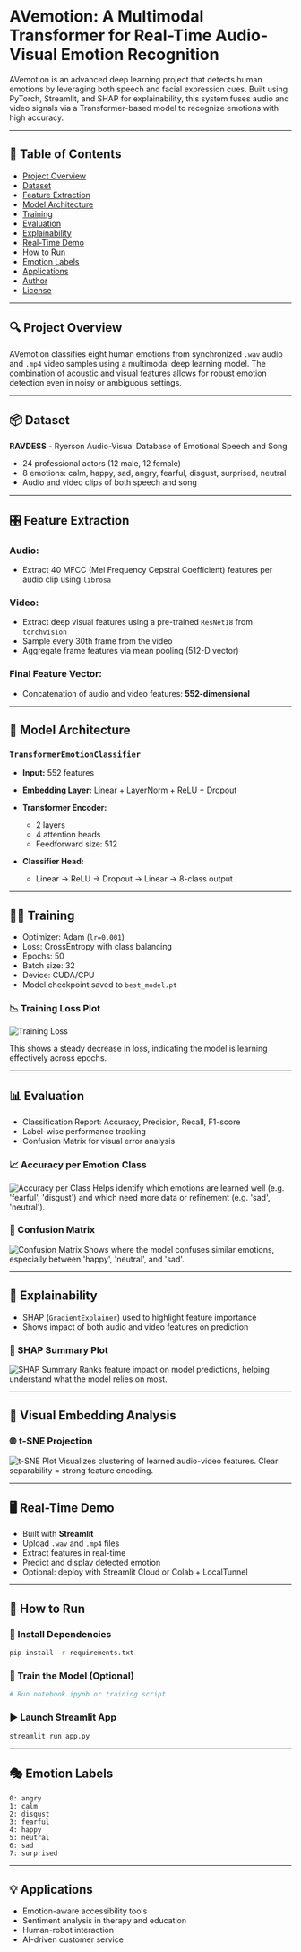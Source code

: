 # AVemotion: A Multimodal Transformer for Real-Time Audio-Visual Emotion Recognition

AVemotion is an advanced deep learning project that detects human emotions by leveraging both speech and facial expression cues. Built using PyTorch, Streamlit, and SHAP for explainability, this system fuses audio and video signals via a Transformer-based model to recognize emotions with high accuracy.

---

## 📌 Table of Contents

* [Project Overview](#project-overview)
* [Dataset](#dataset)
* [Feature Extraction](#feature-extraction)
* [Model Architecture](#model-architecture)
* [Training](#training)
* [Evaluation](#evaluation)
* [Explainability](#explainability)
* [Real-Time Demo](#real-time-demo)
* [How to Run](#how-to-run)
* [Emotion Labels](#emotion-labels)
* [Applications](#applications)
* [Author](#author)
* [License](#license)

---

## 🔍 Project Overview

AVemotion classifies eight human emotions from synchronized `.wav` audio and `.mp4` video samples using a multimodal deep learning model. The combination of acoustic and visual features allows for robust emotion detection even in noisy or ambiguous settings.

---

## 📦 Dataset

**RAVDESS** - Ryerson Audio-Visual Database of Emotional Speech and Song

* 24 professional actors (12 male, 12 female)
* 8 emotions: calm, happy, sad, angry, fearful, disgust, surprised, neutral
* Audio and video clips of both speech and song

---

## 🎛 Feature Extraction

### Audio:

* Extract 40 MFCC (Mel Frequency Cepstral Coefficient) features per audio clip using `librosa`

### Video:

* Extract deep visual features using a pre-trained `ResNet18` from `torchvision`
* Sample every 30th frame from the video
* Aggregate frame features via mean pooling (512-D vector)

### Final Feature Vector:

* Concatenation of audio and video features: **552-dimensional**

---

## 🧠 Model Architecture

### `TransformerEmotionClassifier`

* **Input:** 552 features
* **Embedding Layer:** Linear + LayerNorm + ReLU + Dropout
* **Transformer Encoder:**

  * 2 layers
  * 4 attention heads
  * Feedforward size: 512
* **Classifier Head:**

  * Linear → ReLU → Dropout → Linear → 8-class output

---

## 🏋️‍♂️ Training

* Optimizer: Adam (`lr=0.001`)
* Loss: CrossEntropy with class balancing
* Epochs: 50
* Batch size: 32
* Device: CUDA/CPU
* Model checkpoint saved to `best_model.pt`

### 📉 Training Loss Plot

![Training Loss](https://github.com/yashamre/AVemotion-A-Multimodal-Transformer-for-Real-Time-Audio-Visual-Emotion-Recognition/blob/f36dfb4b77e7da2594f129768c249340ce09f7b7/Line%20graph.png)

This shows a steady decrease in loss, indicating the model is learning effectively across epochs.

---

## 📊 Evaluation

* Classification Report: Accuracy, Precision, Recall, F1-score
* Label-wise performance tracking
* Confusion Matrix for visual error analysis

### 📈 Accuracy per Emotion Class

![Accuracy per Class](https://github.com/yashamre/AVemotion-A-Multimodal-Transformer-for-Real-Time-Audio-Visual-Emotion-Recognition/blob/f36dfb4b77e7da2594f129768c249340ce09f7b7/Bar%20Plot.png)
Helps identify which emotions are learned well (e.g. 'fearful', 'disgust') and which need more data or refinement (e.g. 'sad', 'neutral').

### 🧩 Confusion Matrix

![Confusion Matrix](https://github.com/yashamre/AVemotion-A-Multimodal-Transformer-for-Real-Time-Audio-Visual-Emotion-Recognition/blob/f36dfb4b77e7da2594f129768c249340ce09f7b7/Confusion%20Matrix.png)
Shows where the model confuses similar emotions, especially between 'happy', 'neutral', and 'sad'.

---

## 🔎 Explainability

* SHAP (`GradientExplainer`) used to highlight feature importance
* Shows impact of both audio and video features on prediction

### 🧠 SHAP Summary Plot

![SHAP Summary](https://github.com/yashamre/AVemotion-A-Multimodal-Transformer-for-Real-Time-Audio-Visual-Emotion-Recognition/blob/f36dfb4b77e7da2594f129768c249340ce09f7b7/SHAP%20Summary%20Plot.png)
Ranks feature impact on model predictions, helping understand what the model relies on most.

---

## 📌 Visual Embedding Analysis

### 🌐 t-SNE Projection

![t-SNE Plot](https://github.com/yashamre/AVemotion-A-Multimodal-Transformer-for-Real-Time-Audio-Visual-Emotion-Recognition/blob/f36dfb4b77e7da2594f129768c249340ce09f7b7/t-SNE%20Plot.png)
Visualizes clustering of learned audio-video features. Clear separability = strong feature encoding.

---

## 🖥 Real-Time Demo

* Built with **Streamlit**
* Upload `.wav` and `.mp4` files
* Extract features in real-time
* Predict and display detected emotion
* Optional: deploy with Streamlit Cloud or Colab + LocalTunnel

---

## 🚀 How to Run

### 🧱 Install Dependencies

```bash
pip install -r requirements.txt
```

### 🧠 Train the Model (Optional)

```python
# Run notebook.ipynb or training script
```

### ▶️ Launch Streamlit App

```bash
streamlit run app.py
```

---

## 🎭 Emotion Labels

```
0: angry
1: calm
2: disgust
3: fearful
4: happy
5: neutral
6: sad
7: surprised
```

---

## 💡 Applications

* Emotion-aware accessibility tools
* Sentiment analysis in therapy and education
* Human-robot interaction
* AI-driven customer service

